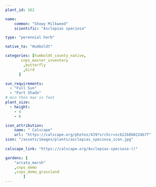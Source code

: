 ```yaml
---
plant_id: 162 

name: 
    common: "Showy Milkweed"   
    scientific: "Asclepias speciosa"   

type: "perennial herb"

native_to: "Humboldt"

categories: [humboldt_county_native,
       cnps_master_inventory
        ,butterfly
        ,bird
      ]

sun_requirements:
  - "Full Sun"
  - "Part Shade"
# min then max in feet
plant_size:
  - height: 
    - 4 
    - 6

icon_attribution: 
    name: " Calscape"
    url: "https://calscape.org/photos/439?srchcr=sc622b8b0224b7f"
icon: "/assets/images/plants/asclepias_speciosa_icon.jpg"
 
calscape_link: "https://calscape.org/Asclepias-speciosa-()"

gardens: [
    "arcata_marsh" 
    ,cnps_demo
    ,cnps_demo_grassland
        ]
---
```

